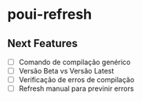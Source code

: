 # poui-refresh

## Next Features
- [ ] Comando de compilação genérico
- [ ] Versão Beta vs Versão Latest
- [ ] Verificação de erros de compilação
- [ ] Refresh manual para previnir errors
